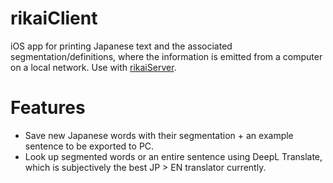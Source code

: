 # rikaiClient
iOS app for printing Japanese text and the associated segmentation/definitions, where the information is emitted from a computer on a local network. Use with [rikaiServer](https://github.com/nathankchow/rikaiServer).

# Features 
- Save new Japanese words with their segmentation + an example sentence to be exported to PC.
- Look up segmented words or an entire sentence using DeepL Translate, which is subjectively the best JP > EN translator currently.

